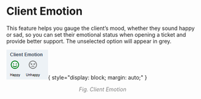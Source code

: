 # Client Emotion

This feature helps you gauge the client’s mood, whether they sound happy or sad, so you can set their emotional status when opening a ticket and provide better support. The unselected option will appear in grey.

![Client Emotion](img/client-emotion.png){ style="display: block; margin: auto;" }
<div align="center">
<i style="font-size: 14px; color: grey;">Fig. Client Emotion</i>
</div><br>
